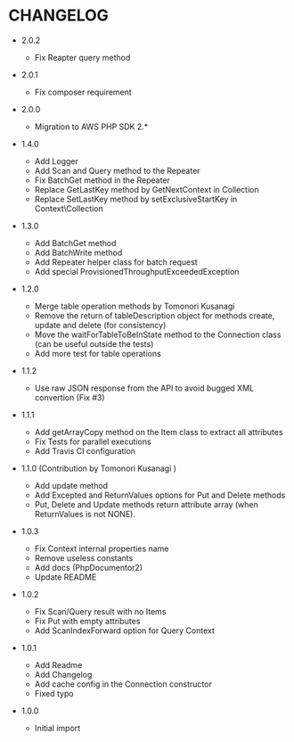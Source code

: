 CHANGELOG
=========

* 2.0.2
    * Fix Reapter query method

* 2.0.1
    * Fix composer requirement

* 2.0.0
    * Migration to AWS PHP SDK 2.*

* 1.4.0
    * Add Logger
    * Add Scan and Query method to the Repeater
    * Fix BatchGet method in the Repeater
    * Replace GetLastKey method by GetNextContext in Collection
    * Replace SetLastKey method by setExclusiveStartKey in Context\Collection

* 1.3.0
    * Add BatchGet method
    * Add BatchWrite method
    * Add Repeater helper class for batch request
    * Add special ProvisionedThroughputExceededException

* 1.2.0
    * Merge table operation methods by Tomonori Kusanagi
    * Remove the return of tableDescription object for methods create, update and delete (for consistency)
    * Move the waitForTableToBeInState method to the Connection class (can be useful outside the tests)
    * Add more test for table operations

* 1.1.2
    * Use raw JSON response from the API to avoid bugged XML convertion (Fix #3)

* 1.1.1
    * Add getArrayCopy method on the Item class to extract all attributes
    * Fix Tests for parallel executions
    * Add Travis CI configuration

* 1.1.0 (Contribution by Tomonori Kusanagi )
    * Add update method
    * Add Excepted and ReturnValues options for Put and Delete methods
    * Put, Delete and Update methods return attribute array (when ReturnValues is not NONE).

* 1.0.3
    * Fix Context internal properties name
    * Remove useless constants
    * Add docs (PhpDocumentor2)
    * Update README

* 1.0.2
    * Fix Scan/Query result with no Items
    * Fix Put with empty attributes
    * Add ScanIndexForward option for Query Context

* 1.0.1
    * Add Readme
    * Add Changelog
    * Add cache config in the Connection constructor
    * Fixed typo

* 1.0.0
    * Initial import
